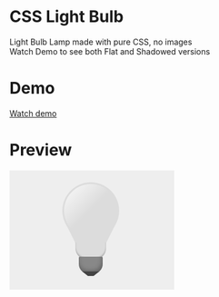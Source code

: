 # CSS Light Bulb
Light Bulb Lamp made with pure CSS, no images  
Watch Demo to see both Flat and Shadowed versions

# Demo

[Watch demo](http://antontemchenko.github.io/css-light-bulb/)

# Preview

[![CSS Light Bulb](https://github.com/antontemchenko/css-light-bulb/blob/master/css-light-bulb.png)](http://antontemchenko.github.io/css-light-bulb/)


